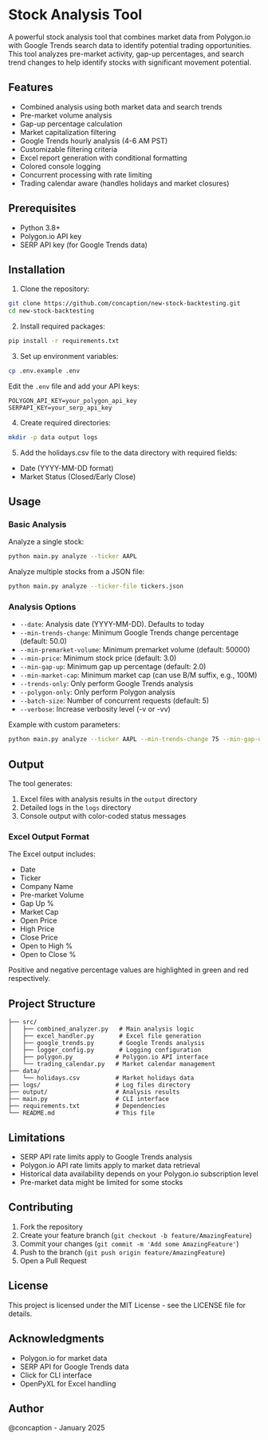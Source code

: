 # Stock Analysis Tool

A powerful stock analysis tool that combines market data from Polygon.io with Google Trends search data to identify potential trading opportunities. This tool analyzes pre-market activity, gap-up percentages, and search trend changes to help identify stocks with significant movement potential.

## Features

- Combined analysis using both market data and search trends
- Pre-market volume analysis
- Gap-up percentage calculation
- Market capitalization filtering
- Google Trends hourly analysis (4-6 AM PST)
- Customizable filtering criteria
- Excel report generation with conditional formatting
- Colored console logging
- Concurrent processing with rate limiting
- Trading calendar aware (handles holidays and market closures)

## Prerequisites

- Python 3.8+
- Polygon.io API key
- SERP API key (for Google Trends data)

## Installation

1. Clone the repository:
```bash
git clone https://github.com/concaption/new-stock-backtesting.git
cd new-stock-backtesting
```

2. Install required packages:
```bash
pip install -r requirements.txt
```

3. Set up environment variables:
```bash
cp .env.example .env
```

Edit the `.env` file and add your API keys:
```
POLYGON_API_KEY=your_polygon_api_key
SERPAPI_KEY=your_serp_api_key
```

4. Create required directories:
```bash
mkdir -p data output logs
```

5. Add the holidays.csv file to the data directory with required fields:
- Date (YYYY-MM-DD format)
- Market Status (Closed/Early Close)

## Usage

### Basic Analysis

Analyze a single stock:
```bash
python main.py analyze --ticker AAPL
```

Analyze multiple stocks from a JSON file:
```bash
python main.py analyze --ticker-file tickers.json
```

### Analysis Options

- `--date`: Analysis date (YYYY-MM-DD). Defaults to today
- `--min-trends-change`: Minimum Google Trends change percentage (default: 50.0)
- `--min-premarket-volume`: Minimum premarket volume (default: 50000)
- `--min-price`: Minimum stock price (default: 3.0)
- `--min-gap-up`: Minimum gap up percentage (default: 2.0)
- `--min-market-cap`: Minimum market cap (can use B/M suffix, e.g., 100M)
- `--trends-only`: Only perform Google Trends analysis
- `--polygon-only`: Only perform Polygon analysis
- `--batch-size`: Number of concurrent requests (default: 5)
- `--verbose`: Increase verbosity level (-v or -vv)

Example with custom parameters:
```bash
python main.py analyze --ticker AAPL --min-trends-change 75 --min-gap-up 3 --min-market-cap 1B -v
```

## Output

The tool generates:
1. Excel files with analysis results in the `output` directory
2. Detailed logs in the `logs` directory
3. Console output with color-coded status messages

### Excel Output Format

The Excel output includes:
- Date
- Ticker
- Company Name
- Pre-market Volume
- Gap Up %
- Market Cap
- Open Price
- High Price
- Close Price
- Open to High %
- Open to Close %

Positive and negative percentage values are highlighted in green and red respectively.

## Project Structure

```
├── src/
│   ├── combined_analyzer.py   # Main analysis logic
│   ├── excel_handler.py       # Excel file generation
│   ├── google_trends.py       # Google Trends analysis
│   ├── logger_config.py       # Logging configuration
│   ├── polygon.py            # Polygon.io API interface
│   └── trading_calendar.py   # Market calendar management
├── data/
│   └── holidays.csv          # Market holidays data
├── logs/                     # Log files directory
├── output/                   # Analysis results
├── main.py                   # CLI interface
├── requirements.txt          # Dependencies
└── README.md                 # This file
```

## Limitations

- SERP API rate limits apply to Google Trends analysis
- Polygon.io API rate limits apply to market data retrieval
- Historical data availability depends on your Polygon.io subscription level
- Pre-market data might be limited for some stocks

## Contributing

1. Fork the repository
2. Create your feature branch (`git checkout -b feature/AmazingFeature`)
3. Commit your changes (`git commit -m 'Add some AmazingFeature'`)
4. Push to the branch (`git push origin feature/AmazingFeature`)
5. Open a Pull Request

## License

This project is licensed under the MIT License - see the LICENSE file for details.

## Acknowledgments

- Polygon.io for market data
- SERP API for Google Trends data
- Click for CLI interface
- OpenPyXL for Excel handling

## Author

@concaption - January 2025